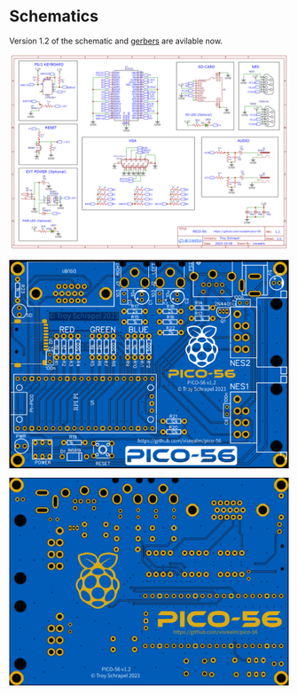 # Schematics

Version 1.2 of the schematic and [gerbers](Gerber_PCB_Pico56_v1_2.zip) are avilable now. 

![Schematic_Pico56_v1_2.png](/schematics/Schematic_Pico56_v1_2.png)

![pcb_front_v1_2.png](/img/pcb_front_v1_2.png)

![pcb_back_v1_2.png](/img/pcb_back_v1_2.png)
